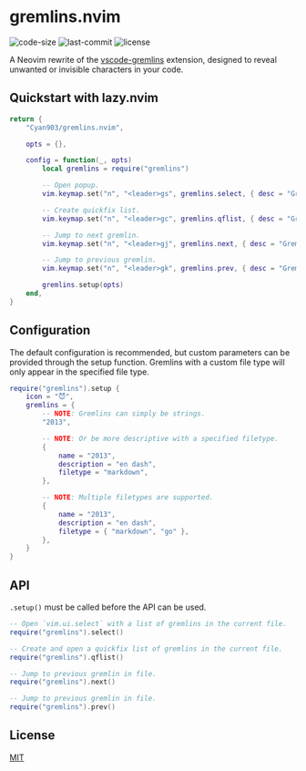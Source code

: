 # gremlins.nvim

![code-size](https://img.shields.io/github/languages/code-size/cyan903/gremlins.nvim) ![last-commit](https://img.shields.io/github/last-commit/cyan903/gremlins.nvim) ![license](https://img.shields.io/github/license/cyan903/gremlins.nvim)

A Neovim rewrite of the [vscode-gremlins](https://marketplace.visualstudio.com/items?itemName=nhoizey.gremlins) extension, designed to reveal unwanted or invisible characters in your code. 

## Quickstart with lazy.nvim

```lua
return {
    "Cyan903/gremlins.nvim",

    opts = {},

    config = function(_, opts)
        local gremlins = require("gremlins")

        -- Open popup.
        vim.keymap.set("n", "<leader>gs", gremlins.select, { desc = "Gremlins select." })

        -- Create quickfix list.
        vim.keymap.set("n", "<leader>gc", gremlins.qflist, { desc = "Gremlins quickfix." })

        -- Jump to next gremlin.
        vim.keymap.set("n", "<leader>gj", gremlins.next, { desc = "Gremlins next." })

        -- Jump to previous gremlin.
        vim.keymap.set("n", "<leader>gk", gremlins.prev, { desc = "Gremlins previous." })

        gremlins.setup(opts)
    end,
}
```

## Configuration

The default configuration is recommended, but custom parameters can be provided through the setup function. Gremlins with a custom file type will only appear in the specified file type.

```lua
require("gremlins").setup {
    icon = "😈",
    gremlins = {
        -- NOTE: Gremlins can simply be strings.
        "2013",

        -- NOTE: Or be more descriptive with a specified filetype.
        {
            name = "2013",
            description = "en dash",
            filetype = "markdown",
        },

        -- NOTE: Multiple filetypes are supported.
        {
            name = "2013",
            description = "en dash",
            filetype = { "markdown", "go" },
        },
    }
}
```

## API

`.setup()` must be called before the API can be used.

```lua
-- Open `vim.ui.select` with a list of gremlins in the current file.
require("gremlins").select()

-- Create and open a quickfix list of gremlins in the current file.
require("gremlins").qflist()

-- Jump to previous gremlin in file.
require("gremlins").next()

-- Jump to previous gremlin in file.
require("gremlins").prev()
```

## License

[MIT](LICENSE)

